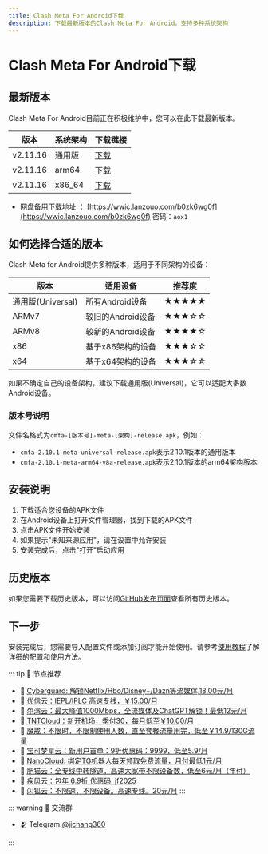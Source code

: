 ```yaml
---
title: Clash Meta For Android下载
description: 下载最新版本的Clash Meta For Android，支持多种系统架构
---
```


# Clash Meta For Android下载

## 最新版本

Clash Meta For Android目前正在积极维护中，您可以在此下载最新版本。

| 版本 | 系统架构 | 下载链接 |
|------|---------|---------|
| v2.11.16 | 通用版 | [下载](https://github.com/MetaCubeX/ClashMetaForAndroid/releases/download/v2.11.16/cmfa-2.11.16-meta-universal-release.apk) |
| v2.11.16 | arm64 | [下载](https://github.com/MetaCubeX/ClashMetaForAndroid/releases/download/v2.11.16/cmfa-2.11.16-meta-arm64-v8a-release.apk) |
| v2.11.16 | x86_64 | [下载](https://github.com/MetaCubeX/ClashMetaForAndroid/releases/download/v2.11.16/cmfa-2.11.16-meta-x86_64-release.apk) |

- 网盘备用下载地址 ： [https://wwic.lanzouo.com/b0zk6wg0f](https://wwic.lanzouo.com/b0zk6wg0f)  密码：`aox1`

## 如何选择合适的版本

Clash Meta for Android提供多种版本，适用于不同架构的设备：

| 版本 | 适用设备 | 推荐度 |
|------|---------|--------|
| 通用版(Universal) | 所有Android设备 | ★★★★★ |
| ARMv7 | 较旧的Android设备 | ★★★☆☆ |
| ARMv8 | 较新的Android设备 | ★★★★☆ |
| x86 | 基于x86架构的设备 | ★★★☆☆ |
| x64 | 基于x64架构的设备 | ★★★☆☆ |

如果不确定自己的设备架构，建议下载通用版(Universal)，它可以适配大多数Android设备。


### 版本号说明

文件名格式为`cmfa-[版本号]-meta-[架构]-release.apk`，例如：
- `cmfa-2.10.1-meta-universal-release.apk`表示2.10.1版本的通用版本
- `cmfa-2.10.1-meta-arm64-v8a-release.apk`表示2.10.1版本的arm64架构版本

## 安装说明

1. 下载适合您设备的APK文件
2. 在Android设备上打开文件管理器，找到下载的APK文件
3. 点击APK文件开始安装
4. 如果提示"未知来源应用"，请在设置中允许安装
5. 安装完成后，点击"打开"启动应用

## 历史版本

如果您需要下载历史版本，可以访问[GitHub发布页面](https://github.com/MetaCubeX/ClashMetaForAndroid/releases)查看所有历史版本。

## 下一步

安装完成后，您需要导入配置文件或添加订阅才能开始使用。请参考[使用教程](/tutorial.md)了解详细的配置和使用方法。

::: tip 🎉 节点推荐
- 🚀 [Cyberguard: 解锁Netflix/Hbo/Disney+/Dazn等流媒体,18.00元/月](https://www.cyberguard.best/#/register?code=XsreC0T5)<br>
- 🚀 [优信云：IEPL/IPLC 高速专线，￥15.00/月](https://www.优信云.com/#/register?code=JRtE5uIV)<br>
- 🚀 [尔湾云：最大峰值1000Mbps，全流媒体及ChatGPT解锁！最低12元/月](https://erwan6.net/auth/register?code=BoObCd)<br>
- 🚀 [TNTCloud：新开机场，季付30，每月低至￥10.00/月](https://haibing822.tntvipaff.cc/#/register?code=GtjJVgml)<br>
- 🚀 [魔戒：不限时，不限制使用人数，直至套餐流量用完，低至￥14.9/130G流量](https://mojie.app/#/register?code=sSdtPtLo)<br>
- 🚀 [宝可梦星云：新用户首单：9折优惠码：9999，低至5.9/月 ](https://love.521pokemon.com/register?code=56ERkkxp)<br>
- 🚀 [NanoCloud: 绑定TG机器人每天领取免费流量，月付最低1元/月](https://edu.uodoo.bid/auth/register?code=JMiOQDHf)<br>
- 🚀 [肥猫云：全专线中转隧道，高速大宽带不限设备数，低至6元/月（年付）](https://fchb1188.fcvipaff.cc/register?aff=X1vZd2wf)<br>
- 🚀 [疾风云：包年 6.9折 优惠码: jf2025](https://homes.tr25.cn?code=ReCm)<br>
- 🚀 [闪狐云：不限速，不限设备。高速专线。20元/月](https://inv02.ffaff.cc/register?aff=WQApz2pv)
:::

::: warning  💬 交流群

- 🫂 Telegram:[@jichang360](https://t.me/jichang360)

:::